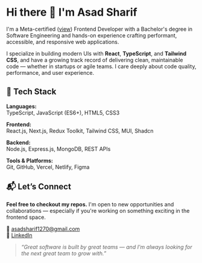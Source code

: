 # Hi there 👋 I'm Asad Sharif

I'm a Meta-certified ([view](https://www.credly.com/badges/576a26b2-32e4-4692-b682-915a991624ac)) Frontend Developer with a Bachelor's degree in Software Engineering and hands-on experience crafting performant, accessible, and responsive web applications.

I specialize in building modern UIs with **React**, **TypeScript**, and **Tailwind CSS**, and have a growing track record of delivering clean, maintainable code — whether in startups or agile teams. I care deeply about code quality, performance, and user experience.

## 🧰 Tech Stack

**Languages:**  
TypeScript, JavaScript (ES6+), HTML5, CSS3  

**Frontend:**  
React.js, Next.js, Redux Toolkit, Tailwind CSS, MUI, Shadcn  

**Backend:**  
Node.js, Express.js, MongoDB, REST APIs  

**Tools & Platforms:**  
Git, GitHub, Vercel, Netlify, Figma

## 📬 Let’s Connect
**Feel free to checkout my repos.**
I'm open to new opportunities and collaborations — especially if you're working on something exciting in the frontend space.

📧 [asadsharif1270@gmail.com](mailto:asadsharif1270@gmail.com)  
🔗 [LinkedIn](https://www.linkedin.com/in/asad--sharif/)

> *“Great software is built by great teams — and I'm always looking for the next great team to grow with.”*
